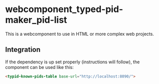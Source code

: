 # webcomponent_typed-pid-maker_pid-list

This is a webcomponent to use in HTML or more complex web projects.

## Integration

If the dependency is up set properly (instructions will follow), the component can be used like this:

```html
<typid-known-pids-table base-url="http://localhost:8090/">
```
